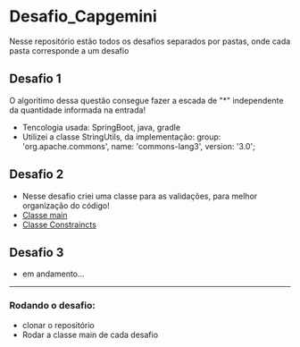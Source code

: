 # Desafio_Capgemini

Nesse repositório estão todos os desafios separados por pastas, onde cada pasta corresponde a um desafio


## Desafio 1 
O algoritimo dessa questão consegue fazer a escada de "*" independente da quantidade informada na entrada! 
- Tencologia usada: SpringBoot, java, gradle
- Utilizei a classe StringUtils, da implementação: group: 'org.apache.commons', name: 'commons-lang3', version: '3.0';

## Desafio 2
- Nesse desafio criei uma classe para as validações, para melhor organização do código!
- [Classe main](https://github.com/GabrielGPena793/Desafio_Capgemini/blob/main/desafio2/src/com/capgemini/Main.java)
- [Classe Constraincts](https://github.com/GabrielGPena793/Desafio_Capgemini/blob/main/desafio2/src/com/capgemini/Constraints.java)

## Desafio 3
- em andamento...

---
### Rodando o desafio:
- clonar o repositório
- Rodar a classe main de cada desafio
